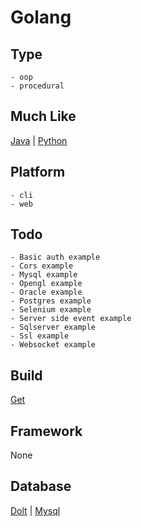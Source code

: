 # Golang

## Type
	- oop
	- procedural
## Much Like
[Java](JAVA.md) | [Python](PYTHON.md)
## Platform
	- cli
	- web
## Todo
	- Basic auth example
	- Cors example
	- Mysql example
	- Opengl example
	- Oracle example
	- Postgres example
	- Selenium example
	- Server side event example
	- Sqlserver example
	- Ssl example
	- Websocket example
## Build
[Get](https://github.com/bearddan2000?tab=repositories&q=golang+get&type=&language=&sort=)
## Framework
None
## Database
[Dolt](https://github.com/bearddan2000?tab=repositories&q=golang+dolt&type=&language=&sort=) | [Mysql](https://github.com/bearddan2000?tab=repositories&q=golang+mysql&type=&language=&sort=)